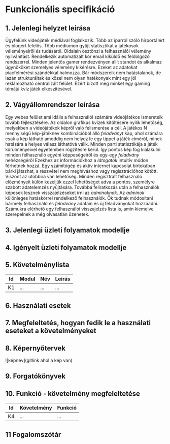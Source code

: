 # Funkcionális specifikáció
## 1. Jelenlegi helyzet leírása
Ügyfelünk videójáték médiával foglalkozik. Több az iparról szóló hírportálért és blogért felelős.
Több médiumon gyűjt statisztikát a játékosok véleményeiről és tudásáról. Oldalain ösztönzi a felhasználói vélemény nyilvánítást. Rendelkezik automatizált kör email kiküldő és feldolgozó rendszerrel. Minden jelentős gamer rendezvényen állít standot és alkalmaz ügynököket személyes vélemény kikérésre. Ezeket az adatokat piacfelmérési szándékkal halmozza.
Bár módszereik nem hatástalanok, de lazán strukturáltak és közel nem olyan hatékonyak mint egy jól reklámozható centralizált felület.
Ezért bízott meg minket egy gaming témájú kvíz játék elkészítésével.

## 2. Vágyállomrendszer leírása
Egy webes felület ami idális a felhasználói számára videójátékos ismereteik tovább fejlesztésére.
Az oldalon grafikus kvízek kitöltésére nyílik lehetőség, melyekben a videójátékok képről való felismerése a cél. A játékos N mennyiségű kép-játéknév kombinációból álló _feladványt_ kap, ahol számára csak a kép látható ameddig nem helyez le egy tippet a játék címéről, minek hatására a helyes válasz láthatóvá válik.
Minden parti statisztikája a játék körülményeivel egyetemben rögzítésre kerül. Így pontos kép fog kialakulni minden felhasználó egyéni képpeségeiről és egy-egy _feladvány_ nehézségéről Ezekhez az információkhoz a _látogatók_ intuitív módon férhetnek hozzá.
Egy számítógép és aktív internet kapcsolat birtokában bárki játszhat, a részvétel nem meghíváshoz vagy regisztrációhoz kötött. Viszont az utóbbira van lehetőség. Minden regisztrált felhasználó előzményeit külön kezeljük ezzel lehetőséget adva a pontos, személyre szabott adatelemzés nyújtására. Továbbá feliratkozás után a felhasználók képesek lesznek visszajelzéseket írni az _adminoknak_.
Az _adminok_ különleges hatáskörrel rendelkező felhasználók. Ők tudnak módosítani bármely felhasználó és _feladvány_ adatain és új feladványokat hozzáadni. Számukra elérhető egy felhasználói visszajelzés lista is, amin kiemelve szerepelnek a még olvasatlan üzenetek.

## 3. Jelenlegi üzleti folyamatok modellje

## 4. Igényelt üzleti folyamatok modellje

## 5. Követelménylista

| Id | Modul | Név | Leírás |
| :---: | --- | --- | --- |
| K1 | ...| ... | ... |

## 6. Használati esetek

## 7. Megfeleltetés, hogyan fedik le a használati eseteket a követelményeket

## 8. Képernyőtervek

![képnév](gitlink ahol a kép van)

## 9. Forgatókönyvek

## 10. Funkció - követelmény megfeleltetése

| Id | Követelmény | Funkció |
| :---: | --- | --- |
| K4 | ... | ... |

## 11 Fogalomszótár

